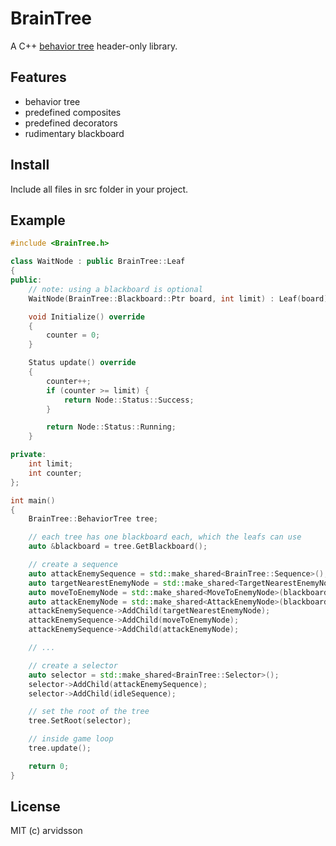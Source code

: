 BrainTree
======

A C++ [behavior tree](http://gamasutra.com/blogs/ChrisSimpson/20140717/221339/Behavior_trees_for_AI_How_they_work.php) header-only library.

Features
--------

* behavior tree
* predefined composites
* predefined decorators
* rudimentary blackboard

Install
-------

Include all files in src folder in your project.

Example
-------

```c++
#include <BrainTree.h>

class WaitNode : public BrainTree::Leaf
{
public:
    // note: using a blackboard is optional
    WaitNode(BrainTree::Blackboard::Ptr board, int limit) : Leaf(board), limit(limit) {}

    void Initialize() override
    {
        counter = 0;
    }

    Status update() override
    {
        counter++;
        if (counter >= limit) {
            return Node::Status::Success;
        }

        return Node::Status::Running;
    }

private:
    int limit;
    int counter;
};

int main()
{
    BrainTree::BehaviorTree tree;

    // each tree has one blackboard each, which the leafs can use
    auto &blackboard = tree.GetBlackboard();

    // create a sequence
    auto attackEnemySequence = std::make_shared<BrainTree::Sequence>();
    auto targetNearestEnemyNode = std::make_shared<TargetNearestEnemyNode>(blackboard);
    auto moveToEnemyNode = std::make_shared<MoveToEnemyNode>(blackboard);
    auto attackEnemyNode = std::make_shared<AttackEnemyNode>(blackboard);
    attackEnemySequence->AddChild(targetNearestEnemyNode);
    attackEnemySequence->AddChild(moveToEnemyNode);
    attackEnemySequence->AddChild(attackEnemyNode);

    // ...

    // create a selector
    auto selector = std::make_shared<BrainTree::Selector>();
    selector->AddChild(attackEnemySequence);
    selector->AddChild(idleSequence);

    // set the root of the tree
    tree.SetRoot(selector);

    // inside game loop
    tree.update();

    return 0;
}
```

License
-------
MIT (c) arvidsson
